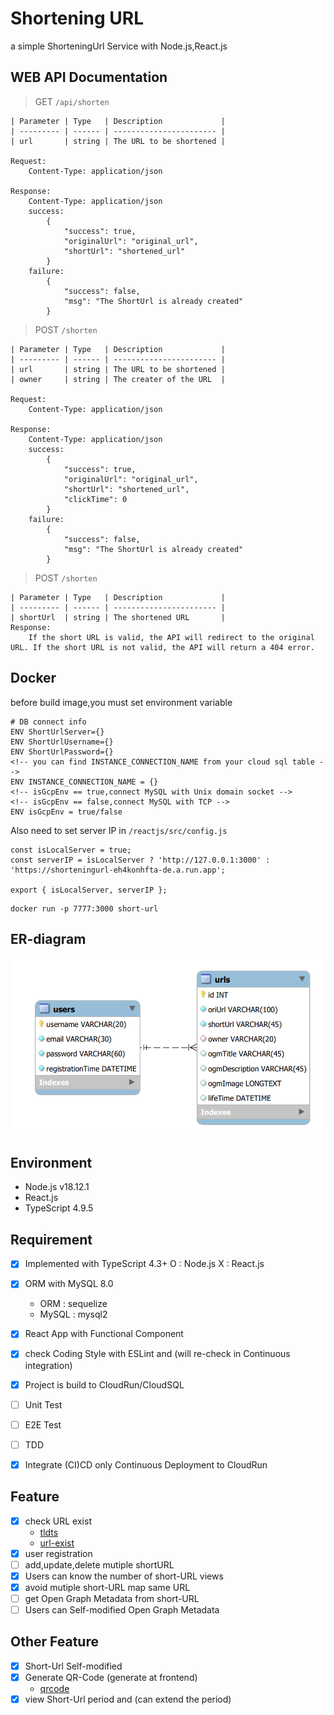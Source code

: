 # Shortening URL
a simple ShorteningUrl Service with Node.js,React.js

## WEB API Documentation
> GET `/api/shorten`

    | Parameter | Type   | Description             |
    | --------- | ------ | ----------------------- |
    | url       | string | The URL to be shortened |

    Request:
        Content-Type: application/json

    Response:
        Content-Type: application/json
        success:
            {
                "success": true,
                "originalUrl": "original_url",
                "shortUrl": "shortened_url"
            }
        failure:
            {
                "success": false,
                "msg": "The ShortUrl is already created"
            }
> POST  `/shorten`

    | Parameter | Type   | Description             |
    | --------- | ------ | ----------------------- |
    | url       | string | The URL to be shortened |
    | owner     | string | The creater of the URL  |

    Request:
        Content-Type: application/json

    Response:
        Content-Type: application/json
        success:
            {
                "success": true,
                "originalUrl": "original_url",
                "shortUrl": "shortened_url",
                "clickTime": 0
            }
        failure:
            {
                "success": false,
                "msg": "The ShortUrl is already created"
            }

> POST  `/shorten`

    | Parameter | Type   | Description             |
    | --------- | ------ | ----------------------- |
    | shortUrl  | string | The shortened URL       |
    Response:
        If the short URL is valid, the API will redirect to the original URL. If the short URL is not valid, the API will return a 404 error.

## Docker
before build image,you must set environment variable
```
# DB connect info
ENV ShortUrlServer={}
ENV ShortUrlUsername={}
ENV ShortUrlPassword={}
<!-- you can find INSTANCE_CONNECTION_NAME from your cloud sql table -->
ENV INSTANCE_CONNECTION_NAME = {}
<!-- isGcpEnv == true,connect MySQL with Unix domain socket -->
<!-- isGcpEnv == false,connect MySQL with TCP -->
ENV isGcpEnv = true/false
```
Also need to set server IP in `/reactjs/src/config.js`
```
const isLocalServer = true;
const serverIP = isLocalServer ? 'http://127.0.0.1:3000' : 'https://shorteningurl-eh4konhfta-de.a.run.app';

export { isLocalServer, serverIP };
```

```
docker run -p 7777:3000 short-url
```

## ER-diagram
![](https://github.com/kaizziizg/ShorteningUrl/blob/main/public/images/ERdiagram.png?raw=true)

## Environment
* Node.js v18.12.1
* React.js 
* TypeScript 4.9.5

## Requirement
- [x] Implemented with TypeScript 4.3+
    O : Node.js X : React.js
- [x] ORM with MySQL 8.0
    * ORM : sequelize
    * MySQL : mysql2
- [x] React App with Functional Component
- [x] check Coding Style with ESLint and (will re-check in Continuous integration)
- [x] Project is build to CloudRun/CloudSQL

- [ ] Unit Test
- [ ] E2E Test
- [ ] TDD
- [x] Integrate (CI)CD
    only Continuous Deployment to CloudRun

## Feature
- [x] check URL exist
    * [tldts](https://www.npmjs.com/package/tldts)
    * [url-exist](https://www.npmjs.com/package/url-exist)
- [x] user registration
- [ ] add,update,delete mutiple shortURL
- [x] Users can know the number of short-URL views
- [x] avoid mutiple short-URL map same URL
- [ ] get Open Graph Metadata from short-URL
- [ ] Users can Self-modified Open Graph Metadata

## Other Feature
- [x] Short-Url Self-modified
- [x] Generate QR-Code (generate at frontend)
    * [qrcode](https://www.npmjs.com/package/qrcode)
- [x] view Short-Url period and (can extend the period)
